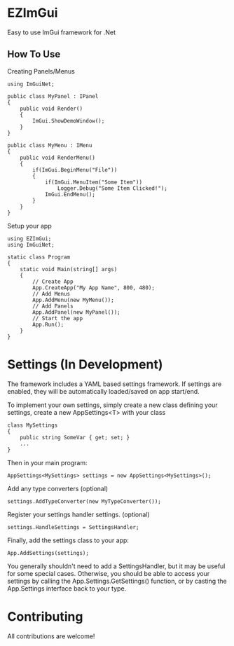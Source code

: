 # EZImGui
Easy to use ImGui framework for .Net

## How To Use

Creating Panels/Menus

```
using ImGuiNet;

public class MyPanel : IPanel
{
    public void Render()
    {
        ImGui.ShowDemoWindow();
    }
}

public class MyMenu : IMenu
{
    public void RenderMenu()
    {
        if(ImGui.BeginMenu("File"))
        {
            if(ImGui.MenuItem("Some Item"))
                Logger.Debug("Some Item Clicked!");
            ImGui.EndMenu();
        }
    }
}

```

Setup your app
```
using EZImGui;
using ImGuiNet;

static class Program
{
    static void Main(string[] args)
    {
        // Create App
        App.CreateApp("My App Name", 800, 480);
        // Add Menus
        App.AddMenu(new MyMenu());
        // Add Panels
        App.AddPanel(new MyPanel());
        // Start the app
        App.Run();
    }
}

```

# Settings (In Development)

The framework includes a YAML based settings framework. If settings are enabled, they will be automatically loaded/saved on app start/end.

To implement your own settings, simply create a new class defining your settings, create a new AppSettings<T\> with your class

```
class MySettings
{
    public string SomeVar { get; set; }
    ...
}

```

Then in your main program:
```
AppSettings<MySettings> settings = new AppSettings<MySettings>();
```
Add any type converters (optional)
```
settings.AddTypeConverter(new MyTypeConverter());
```
Register your settings handler
settings.  (optional)
```
settings.HandleSettings = SettingsHandler;
```
Finally, add the settings class to your app:
```
App.AddSettings(settings);
```

You generally shouldn't need to add a SettingsHandler, but it may be useful for some special cases. Otherwise, you should be able to access your settings by calling the App.Settings.GetSettings() function, or by casting the App.Settings interface back to your type.

# Contributing

All contributions are welcome!
